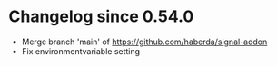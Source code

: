# Changelog since 0.54.0
- Merge branch 'main' of https://github.com/haberda/signal-addon 
- Fix environmentvariable setting 
